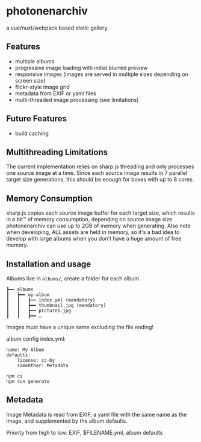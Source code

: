 # photonenarchiv

a vue/nuxt/webpack based static gallery.

## Features

- multiple albums
- progressive image loading with initial blurred preview
- responsive images (images are served in multiple sizes depending on screen size)
- flickr-style image grid
- metadata from EXIF or yaml files
- multi-threaded image processing (see limitations)

## Future Features

- build caching

## Multithreading Limitations
The current implementation relies on sharp.js threading and only processes one source image at a time.
Since each source image results in 7 parallel target size generations, this should be enough for boxes with up to 8 cores.

## Memory Consumption
sharp.js copies each source image buffer for each target size, which results in a bit™ of memory consumption, depending on source image size photonenarchiv can use up to 2GB of memory when generating.
Also note when developing, ALL assets are held in memory, so it's a bad idea to develop with large albums when you don't have a huge amount of free memory.

## Installation and usage

Albums live in `albums/`, create a folder for each album.
```
┣━━ albums
┃   ┣━━ my-album
┃   ┃   ┣━━ index.yml (mandatory)
┃   ┃   ┣━━ thumbnail.jpg (mandatory)
┃   ┃   ┣━━ picture1.jpg
┃   ┃   ┣━━ …
```

Images must have a unique name excluding the file ending!

album config index.yml:
```
name: My Album
defaults:
	license: cc-by
	someOther: Metadata
```

```
npm ci
npm run generate
```

## Metadata

Image Metadata is read from EXIF, a yaml file with the same name as the image, and supplemented by the album defaults.

Priority from high to low: EXIF, $FILENAME.yml, album defaults
